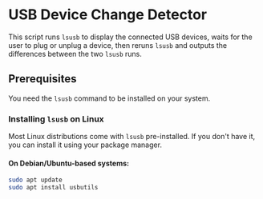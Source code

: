 # USB Device Change Detector

This script runs `lsusb` to display the connected USB devices, waits for the user to plug or unplug a device, then reruns `lsusb` and outputs the differences between the two `lsusb` runs.

## Prerequisites

You need the `lsusb` command to be installed on your system.

### Installing `lsusb` on Linux

Most Linux distributions come with `lsusb` pre-installed. If you don't have it, you can install it using your package manager.

#### On Debian/Ubuntu-based systems:

```bash
sudo apt update
sudo apt install usbutils
